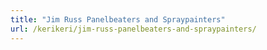 ```yaml
---
title: "Jim Russ Panelbeaters and Spraypainters"
url: /kerikeri/jim-russ-panelbeaters-and-spraypainters/
---
```

